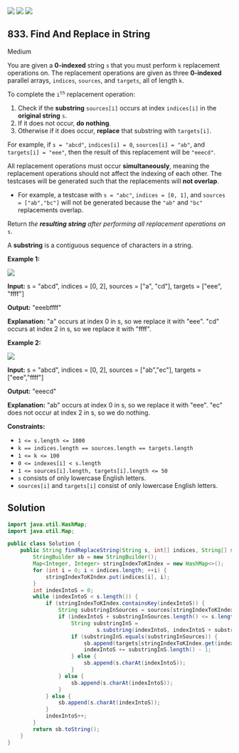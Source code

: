 [![](https://img.shields.io/github/stars/javadev/LeetCode-in-Java?label=Stars&style=flat-square)](https://github.com/javadev/LeetCode-in-Java)
[![](https://img.shields.io/github/forks/javadev/LeetCode-in-Java?label=Fork%20me%20on%20GitHub%20&style=flat-square)](https://github.com/javadev/LeetCode-in-Java/fork)
[![](https://img.shields.io/badge/-LeetCode%20in%20Kotlin-blue?style=flat-square)](https://github.com/javadev/LeetCode-in-Kotlin)

## 833\. Find And Replace in String

Medium

You are given a **0-indexed** string `s` that you must perform `k` replacement operations on. The replacement operations are given as three **0-indexed** parallel arrays, `indices`, `sources`, and `targets`, all of length `k`.

To complete the <code>i<sup>th</sup></code> replacement operation:

1.  Check if the **substring** `sources[i]` occurs at index `indices[i]` in the **original string** `s`.
2.  If it does not occur, **do nothing**.
3.  Otherwise if it does occur, **replace** that substring with `targets[i]`.

For example, if `s = "abcd"`, `indices[i] = 0`, `sources[i] = "ab"`, and `targets[i] = "eee"`, then the result of this replacement will be `"eeecd"`.

All replacement operations must occur **simultaneously**, meaning the replacement operations should not affect the indexing of each other. The testcases will be generated such that the replacements will **not overlap**.

*   For example, a testcase with `s = "abc"`, `indices = [0, 1]`, and `sources = ["ab","bc"]` will not be generated because the `"ab"` and `"bc"` replacements overlap.

Return _the **resulting string** after performing all replacement operations on_ `s`.

A **substring** is a contiguous sequence of characters in a string.

**Example 1:**

![](https://assets.leetcode.com/uploads/2021/06/12/833-ex1.png)

**Input:** s = "abcd", indices = [0, 2], sources = ["a", "cd"], targets = ["eee", "ffff"]

**Output:** "eeebffff"

**Explanation:** "a" occurs at index 0 in s, so we replace it with "eee". "cd" occurs at index 2 in s, so we replace it with "ffff".

**Example 2:**

![](https://assets.leetcode.com/uploads/2021/06/12/833-ex2-1.png)

**Input:** s = "abcd", indices = [0, 2], sources = ["ab","ec"], targets = ["eee","ffff"]

**Output:** "eeecd"

**Explanation:** "ab" occurs at index 0 in s, so we replace it with "eee". "ec" does not occur at index 2 in s, so we do nothing.

**Constraints:**

*   `1 <= s.length <= 1000`
*   `k == indices.length == sources.length == targets.length`
*   `1 <= k <= 100`
*   `0 <= indexes[i] < s.length`
*   `1 <= sources[i].length, targets[i].length <= 50`
*   `s` consists of only lowercase English letters.
*   `sources[i]` and `targets[i]` consist of only lowercase English letters.

## Solution

```java
import java.util.HashMap;
import java.util.Map;

public class Solution {
    public String findReplaceString(String s, int[] indices, String[] sources, String[] targets) {
        StringBuilder sb = new StringBuilder();
        Map<Integer, Integer> stringIndexToKIndex = new HashMap<>();
        for (int i = 0; i < indices.length; ++i) {
            stringIndexToKIndex.put(indices[i], i);
        }
        int indexIntoS = 0;
        while (indexIntoS < s.length()) {
            if (stringIndexToKIndex.containsKey(indexIntoS)) {
                String substringInSources = sources[stringIndexToKIndex.get(indexIntoS)];
                if (indexIntoS + substringInSources.length() <= s.length()) {
                    String substringInS =
                            s.substring(indexIntoS, indexIntoS + substringInSources.length());
                    if (substringInS.equals(substringInSources)) {
                        sb.append(targets[stringIndexToKIndex.get(indexIntoS)]);
                        indexIntoS += substringInS.length() - 1;
                    } else {
                        sb.append(s.charAt(indexIntoS));
                    }
                } else {
                    sb.append(s.charAt(indexIntoS));
                }
            } else {
                sb.append(s.charAt(indexIntoS));
            }
            indexIntoS++;
        }
        return sb.toString();
    }
}
```